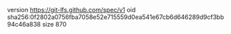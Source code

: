 version https://git-lfs.github.com/spec/v1
oid sha256:0f2802a0756fba7058e52e715559d0ea541e67cb6d646289d9cf3bb94c46a838
size 870
